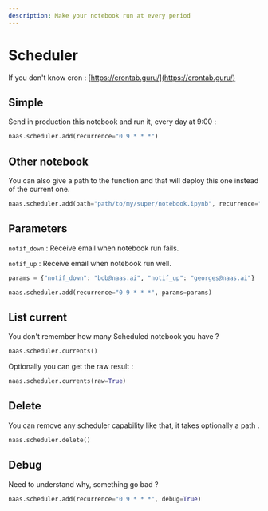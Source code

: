 ```yaml
---
description: Make your notebook run at every period
---
```


# Scheduler

If you don't know cron  : [https://crontab.guru/](https://crontab.guru/)

## Simple

Send in production this notebook and run it, every day at 9:00 :

```python
naas.scheduler.add(recurrence="0 9 * * *")
```

## Other notebook

You can also give a path to the function and that will deploy this one instead of the current one.

```python
naas.scheduler.add(path="path/to/my/super/notebook.ipynb", recurrence="0 9 * * *")
```

## Parameters

`notif_down` : Receive email when notebook run fails.

`notif_up` : Receive email when notebook run well.

```python
params = {"notif_down": "bob@naas.ai", "notif_up": "georges@naas.ai"}

naas.scheduler.add(recurrence="0 9 * * *", params=params)
```

## List current

You don't remember how many Scheduled notebook you have ?

```python
naas.scheduler.currents()
```

Optionally you can get the raw result :

```python
naas.scheduler.currents(raw=True)
```

## Delete

You can remove any scheduler capability like that, it takes optionally a path .

```python
naas.scheduler.delete()
```

## Debug

Need to understand why, something go bad ?

```python
naas.scheduler.add(recurrence="0 9 * * *", debug=True)
```

